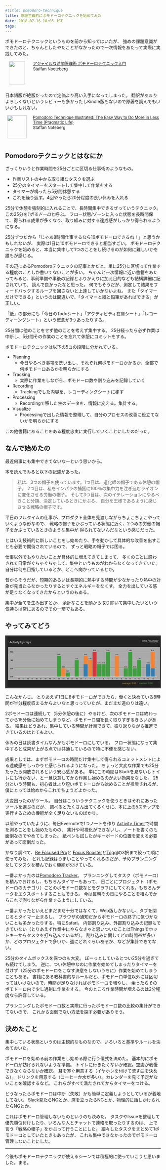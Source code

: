```yaml
---
#title: pomodoro-technique
title: 原理主義的にポモドーロテクニックを始めてみた
date: 2018-07-16 18:05 JST
tags:
---
```


ポモドーロテクニックというものを前から知ってはいたが、
強めの課題意識ができたのと、ちゃんとしたやたことがなかったので一次情報をあたって実際に実践してみた。

<!-- markdownlint-disable MD045 -->
<div class="babylink-box" style="overflow: hidden; font-size: small; zoom: 1; margin: 15px 0; text-align: left;"><div class="babylink-image" style="float: left; margin: 0px 15px 10px 0px; width: 75px; height: 75px; text-align: center;"><a href="http://www.amazon.co.jp/exec/obidos/ASIN/4048689525/ikuwow-22/" rel="nofollow" target="_blank"><img style="border-top: medium none; border-right: medium none; border-bottom: medium none; border-left: medium none;" src="https://images-fe.ssl-images-amazon.com/images/I/51ByQvQe1%2BL._SL75_.jpg" width="52" height="75" /></a></div><div class="babylink-info" style="overflow: hidden; zoom: 1; line-height: 120%;"><div class="babylink-title" style="margin-bottom: 2px; line-height: 120%;"><a href="http://www.amazon.co.jp/exec/obidos/ASIN/4048689525/ikuwow-22/" rel="nofollow" target="_blank">アジャイルな時間管理術 ポモドーロテクニック入門</a></div><div class="babylink-manufacturer" style="margin-bottom: 5px;">Staffan Noeteberg</div></div><div class="booklink-footer" style="clear: left"></div></div>

日本語版が絶版だったので定価より高い入手になってしまった。
翻訳があまりよろしくないというレビューも多かったしKindle版もないので原著を読んでもいいかもしれない。

<!-- markdownlint-disable MD045 -->
<div class="babylink-box" style="overflow: hidden; font-size: small; zoom: 1; margin: 15px 0; text-align: left;"><div class="babylink-image" style="float: left; margin: 0px 15px 10px 0px; width: 75px; height: 75px; text-align: center;"><a href="http://www.amazon.co.jp/exec/obidos/ASIN/1934356506/ikuwow-22/" rel="nofollow" target="_blank"><img style="border-top: medium none; border-right: medium none; border-bottom: medium none; border-left: medium none;" src="https://images-fe.ssl-images-amazon.com/images/I/51P8HuDM4-L._SL75_.jpg" width="63" height="75" /></a></div><div class="babylink-info" style="overflow: hidden; zoom: 1; line-height: 120%;"><div class="babylink-title" style="margin-bottom: 2px; line-height: 120%;"><a href="http://www.amazon.co.jp/exec/obidos/ASIN/1934356506/ikuwow-22/" rel="nofollow" target="_blank">Pomodoro Technique Illustrated: The Easy Way to Do More in Less Time (Pragmatic Life)</a></div><div class="babylink-manufacturer" style="margin-bottom: 5px;">Staffan Noteberg</div></div><div class="booklink-footer" style="clear: left"></div></div>

## Pomodoroテクニックとはなにか

ざっくりいうと作業時間を25分ごとに区切る仕事術のようなもの。

* 作業リストの中から取り組むタスクを選ぶ
* 25分のタイマーをスタートして集中して作業をする
* タイマーが鳴ったら5分間休憩する
* これを繰り返す。4回やったら20分程度の長い休みを入れる

25分で休憩を強制的に入れることで、長時間集中できるぜっていうテクニック。この25分を*1ポモドーロ*と呼ぶ。
フロー状態/ゾーンに入った状態を長時間保て、得られる成果が多くなり、取り組みに対する達成感がしっかり得られるようになる。

25分ずつだから「じゃあ8時間仕事するなら16ポモドーロできるね！」と思うかもしれないが、
実際は1日に10ポモドーロできると相当すごい。
ポモドーロテクニックを始めると、本当に集中して1つのことをし続けるのが如何に難しいかを誰もが感じる。

その辺にあるPomodoroテクニックの記事とかだと、単に25分に区切って作業する程度のことしか書いてないことが多い。
ちゃんと一次情報に近い書籍をあたってみると、事前準備や事後の記録とふりかえりに加え目的なども結構詳細に記されていて、
読んで良かったなと思った。
何でもそうだが、測定して結果をフィードバックするループを回さないと上達していかないよね。
また「タイマーだけでできる」というのは間違いで、「タイマーと紙と鉛筆があればできる」が正しい。

「紙」の部分にも「今日のTodoシート」「アクティビティ在庫シート」「レコーディーングシート」という概念が3つあったりする。

25分間は他のことをせず他のことを考えず集中する。
25分経ったら必ず作業は中断し、5分間その作業のことを忘れて休憩にコミットをする。

ポモドーロテクニックは以下の5コの段階に分かれている。

* Planning
  * 今日やるべき事項を洗い出し、それぞれ何ポモドーロかかるか、全部で何ポモドーロあるかを明らかにする
* Tracking
  * 実際に作業をしながら、ポモドーロ数や割り込みを記録していく
* Recording
  * Trackingでした内容を、レコーディングシートに移す
* Processing
  * Recordingで移した生のデータを、情報に変える。集計する。
* Visualize
  * Processingで出した情報を整理して、自分のプロセスの改善に役立てないかを明らかにする

この他書籍にあることをある程度忠実に実行していくことにしたのだった。

## なんで始めたの

最近何事にも集中できてないなーという思いから。

本を読んでみると以下の記述があった。

> 私は、3つの帽子を使っています。1つ目は、道化師の帽子である休憩の帽子。
> 2つ目は、私をインパラの捕獲に100％の集中力を注ぎ込むライオンに変化させる労働の帽子。
> そして3つ目は、次のイテレーションにやるべきこと分類、決定しているときにかぶる、
> 自分を王様であるように感じさせる戦略の帽子です。

平日のフルタイムの仕事が、プロダクト全体を見渡しながらちょこちょこやっていくような形なので、
戦略の帽子をかぶっている状態に近く、2つめの労働の帽子をかぶっているときのような集中が
得られてないんだなという感じだった。

とはいえ技術的に新しいことをし始めたり、手を動かして具体的な改善を出すことも必要で期待されているので、
ずっと戦略の帽子では困る。

仕事以外でもやりたいことが具体的に増えてきてしまって、
多くのことに惑わされて日常がぐちゃぐちゃして、集中というものがわからなくなってきていた。
自分は何を目指しているとか、どこへ向かっているとか。

昔からそうだが、短期的あるいは長期的に熱中する時間が少なかったり熱中の対象が見当たらなかったりするとすぐエネルギーをなくす。
全力を出している感が足りなくなってきたからというのもある。

集中が全てを生み出すとか、
余計なことを頭から取り除いて集中したいという気持ちは常にあるのでその一環でもある。

## やってみてどう

![Pomodoro Trackerのログ](pomodoro-log.png)

こんなかんじ。
とりあえず1日に8ポモドーロができたら、働くと決めている8時間が半分程度収まるからよいなと思っっていたが、まだまだ道のりは遠い。

2ポモドーロは連続して（5分休憩の後に）やるけど、次のポモドーロは終わってから15分後に始めてしまうなど、ポモドーロ間を長く取りすぎるきらいがある。
結果はどうあれ、集中している時間が計測できて、振り返りながら推進できているのはとてもよい。

休みの日は読書タイムなんかもポモドーロにしている。
フロー状態になって集中すると成果が上がる点では共通しているので特に不便を感じない。

成果としては、まずポモドーロの時間だけ集中して得られるコミットメントによる達成感をしっかりと感じられるようになった。
ちょっと大変な作業でも25分たったら開放されるという安心感がある。
単にこの時間はSlackを見ないしトイレにも行かない、と一旦決意してから作業し始めるのがよい効果をなした。
25分という時間も、初心者はより短いポモドーロから始めることが推奨されるが、僕にとっては始めからこれでちょうどよかった。

大変困ったのがツール。
自分はこういうテクニックを使うときはそれにあったツールを選ぶのだが、
調べるとたくさん出てくるくせに、本に上の5ステップを実行するための機能が全く足りないものばかり。

以前やっていたように、毎日Evernoteで1つノートを作り
[Activity Timer](https://itunes.apple.com/jp/app/activity-timer/id808647808?mt=12)で時間を測ることをし始めたものの、
集計や可視化ができないし、ノートを書くのも面倒なのでやめてしまった。
紙ペンも試したがキーボードの位置を変える必要があって面倒だった。

かなり調べて、[Be Focused Pro](https://xwavesoft.com/be-focused-pro-for-iphone-ipad-mac-os-x.html)と
[Focus Booster](https://www.focusboosterapp.com)と[Toggl](https://toggl.com)の3択まで絞って順に使ってみた。
どれも記録はうまいことやってくれるのだが、予めプランニングをしてタスクを積んでおく機能が欠けている。

一番よかったのは[Pomodoro Tracker](http://pomodoro-tracker.com)。
プランニングしてタスク（ポモドーロ）を積んでおけるし、もちろんタイマーもあって、
日ごとにプロジェクト（ポモドーロのカテゴリ）ごとのポモドーロ数などをグラフにしてくれる。もちろんデータをエクスポートすることもできる。
今は毎朝その日にやることを積んでからこれで測りながら作業するようにしている。

一番よかったといえどまだまだ十分ではなくて、Web版しかないし、タブを閉じるとタイマー止まるし、
ブラウザの通知だからポモドーロの終了に気づかないことも多かったりする。特にSafari。
内部割り込み、外部割り込みの記録もできていない（とりあえず作業中にやらなきゃと思いついたことはThingsでホットキーからタスクを打ち込んでいるが）。
割り込みに関してどの時間帯が多いか、どのプロジェクトで多いか、週にどれぐらいあるか、などが集計できてない。

25分のタイムボックスを保つのも大変。
ぼーっとしているとつい25分を過ぎても続けてしまう。
逆に、つい休憩中なのに作業を始めてしまったりタイマーを付けず（25分のポモドーロをこなす決意をしないうちに）作業を始めてしまうこともある。
書籍にある教科書的なルールだと、ポモドーロ単位以外には区切ってはいけないので、時間が足りなければポモドーロを増やし、
余ったらそのポモドーロ内で少し過剰に作業をする。
今のところ作業時間が増えるのは2分程度なら許容している。

プランニングしたポモドーロ数と実際に行ったポモドーロ数の比較の集計ができてないので、
これから面倒でない方法を探す必要がありそう。

## 決めたこと

集中している状態というのは主観的なものなので、いろいろと基準やルールを決めておいた。

ポモドーロを始める前の作業をし始める際に行う儀式を決めた。
基本的にポモドーロが妨げられないような準備。
トイレに行きたくないか確認。空腹が我慢できなくならないか確認。
耳を塞ぐ用意する（イヤホンを付けて流す曲を決める）。
ドリンクを用意する（コーヒーか水が多い）。カレンダーを見て予定がないことを確認するなど。
これらがすべて満たされてからタイマーをつける。

どうなったらポモドーロは中断（失敗）かも簡単に定義しようとしているが着地してない。
Slack見たらNGとか、席を立ったらNGとか、物理的に話しかけられたらNGとか。

これはポモドーロ管理しないものというのも決めた。
タスクやIssueを整理して優先順位付けしたり、いろんな人とチャットで連絡を取ったりするのは、
上で言う「戦略の帽子」をかぶって行うことにした。
細々したタスクをまとめて1ポモドーロとしていたときもあったが、
これも集中できなかったのでポモドーロ管理しないことにした。

---

今後もポモドーロテクニックが使えるシーンでは積極的に使っていこうと思いました。まる。
